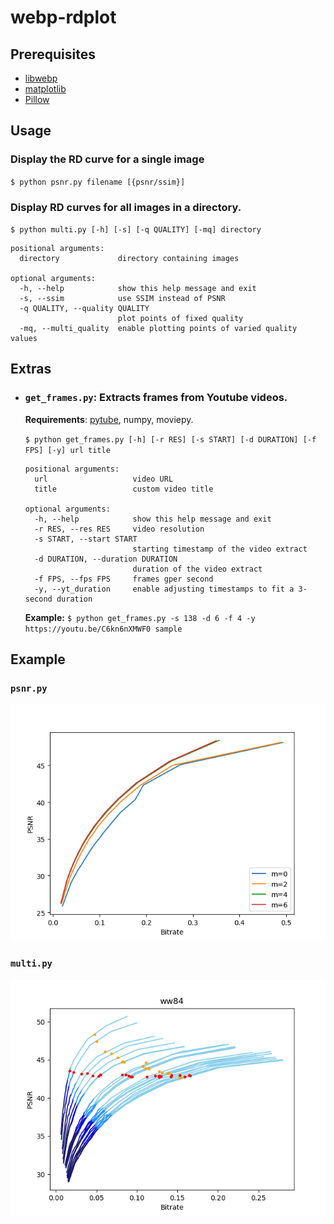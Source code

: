 # webp-rdplot

## Prerequisites
- [libwebp](https://github.com/webmproject/libwebp)
- [matplotlib](https://matplotlib.org/)
- [Pillow](https://pillow.readthedocs.io/en/stable/)

## Usage

### Display the RD curve for a single image
`$ python psnr.py filename [{psnr/ssim}]`

### Display RD curves for all images in a directory.
`$ python multi.py [-h] [-s] [-q QUALITY] [-mq] directory`
```
positional arguments:
  directory             directory containing images

optional arguments:
  -h, --help            show this help message and exit
  -s, --ssim            use SSIM instead of PSNR
  -q QUALITY, --quality QUALITY
                        plot points of fixed quality
  -mq, --multi_quality  enable plotting points of varied quality values
```

## Extras

* ### `get_frames.py`:   Extracts frames from Youtube videos.
  **Requirements**: [pytube](https://github.com/nficano/pytube), numpy, moviepy.

  `$ python get_frames.py [-h] [-r RES] [-s START] [-d DURATION] [-f FPS] [-y] url title`

  ```
  positional arguments:
    url                   video URL
    title                 custom video title

  optional arguments:
    -h, --help            show this help message and exit
    -r RES, --res RES     video resolution
    -s START, --start START
                          starting timestamp of the video extract
    -d DURATION, --duration DURATION
                          duration of the video extract
    -f FPS, --fps FPS     frames gper second
    -y, --yt_duration     enable adjusting timestamps to fit a 3-second duration
  ```

  **Example:** 
  `$ python get_frames.py -s 138 -d 6 -f 4 -y https://youtu.be/C6kn6nXMWF0 sample`


## Example

### `psnr.py`
![psnr](examples/psnr.png)

### `multi.py`
![multi](examples/multi.png)
